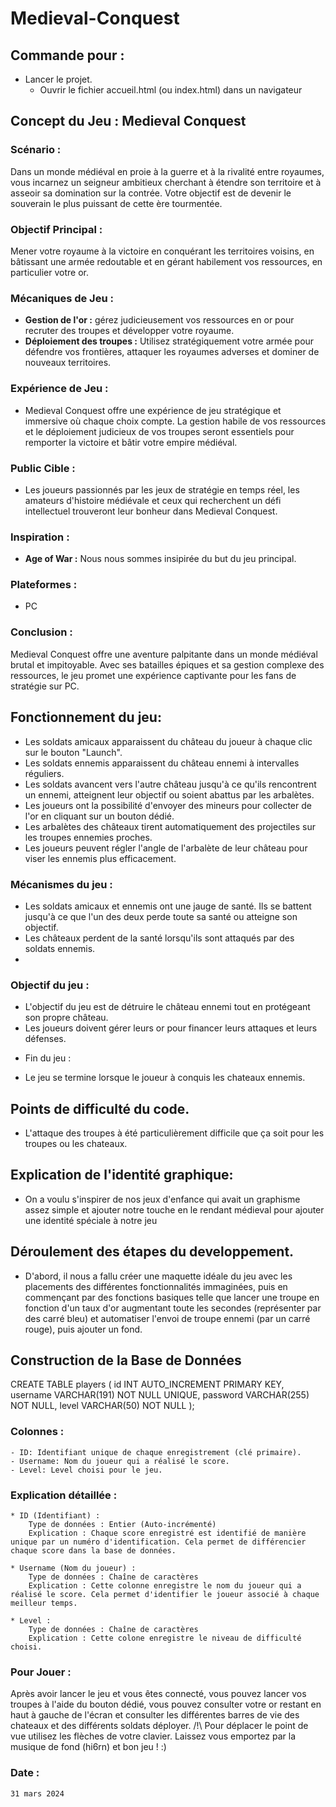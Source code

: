 # Medieval-Conquest

## Commande pour :
* Lancer le projet.
  * Ouvrir le fichier accueil.html (ou index.html) dans un navigateur

## Concept du Jeu : Medieval Conquest

### Scénario :
Dans un monde médiéval en proie à la guerre et à la rivalité entre royaumes, vous incarnez un seigneur ambitieux cherchant à étendre son territoire et à asseoir sa domination sur la contrée. Votre objectif est de devenir le souverain le plus puissant de cette ère tourmentée.

### Objectif Principal :
Mener votre royaume à la victoire en conquérant les territoires voisins, en bâtissant une armée redoutable et en gérant habilement vos ressources, en particulier votre or.

### Mécaniques de Jeu :

- **Gestion de l'or :** gérez judicieusement vos ressources en or pour recruter des troupes et développer votre royaume.
- **Déploiement des troupes :** Utilisez stratégiquement votre armée pour défendre vos frontières, attaquer les royaumes adverses et dominer de nouveaux territoires.

### Expérience de Jeu :
* Medieval Conquest offre une expérience de jeu stratégique et immersive où chaque choix compte. La gestion habile de vos ressources et le déploiement judicieux de vos troupes seront essentiels pour remporter la victoire et bâtir votre empire médiéval.

### Public Cible :
* Les joueurs passionnés par les jeux de stratégie en temps réel, les amateurs d'histoire médiévale et ceux qui recherchent un défi intellectuel trouveront leur bonheur dans Medieval Conquest.

### Inspiration :

- **Age of War :** Nous nous sommes insipirée du but du jeu principal.

### Plateformes :
* PC

### Conclusion :
Medieval Conquest offre une aventure palpitante dans un monde médiéval brutal et impitoyable. Avec ses batailles épiques et sa gestion complexe des ressources, le jeu promet une expérience captivante pour les fans de stratégie sur PC.

## Fonctionnement du jeu:

- Les soldats amicaux apparaissent du château du joueur à chaque clic sur le bouton "Launch".
- Les soldats ennemis apparaissent du château ennemi à intervalles réguliers.
- Les soldats avancent vers l'autre château jusqu'à ce qu'ils rencontrent un ennemi, atteignent leur objectif ou soient abattus par les arbalètes.
- Les joueurs ont la possibilité d'envoyer des mineurs pour collecter de l'or en cliquant sur un bouton dédié.
- Les arbalètes des châteaux tirent automatiquement des projectiles sur les troupes ennemies proches.
- Les joueurs peuvent régler l'angle de l'arbalète de leur château pour viser les ennemis plus efficacement.

### Mécanismes du jeu :

- Les soldats amicaux et ennemis ont une jauge de santé. Ils se battent jusqu'à ce que l'un des deux perde toute sa santé ou atteigne son objectif.
- Les châteaux perdent de la santé lorsqu'ils sont attaqués par des soldats ennemis.
- 
### Objectif du jeu :
- L'objectif du jeu est de détruire le château ennemi tout en protégeant son propre château.
- Les joueurs doivent gérer leurs or pour financer leurs attaques et leurs défenses.
* Fin du jeu :
- Le jeu se termine lorsque le joueur à conquis les chateaux ennemis.


## Points de difficulté du code.
- L'attaque des troupes à été particulièrement difficile que ça soit pour les troupes ou les chateaux.

## Explication de l'identité graphique:

  - On a voulu s'inspirer de nos jeux d'enfance qui avait un graphisme assez simple et ajouter notre touche en le rendant médieval pour ajouter une identité spéciale à notre jeu

## Déroulement des étapes du developpement.

  - D'abord, il nous a fallu créer une maquette idéale du jeu avec les placements des différentes fonctionnalités immaginées, puis en commençant par des fonctions basiques telle que lancer une troupe en fonction d'un taux d'or augmentant toute les secondes (représenter par des carré bleu) et automatiser l'envoi de troupe ennemi (par un carré rouge), puis ajouter un fond.

## Construction de la Base de Données

CREATE TABLE players (
id INT AUTO_INCREMENT PRIMARY KEY,
username VARCHAR(191) NOT NULL UNIQUE,
password VARCHAR(255) NOT NULL,
level VARCHAR(50) NOT NULL
);

    
### Colonnes :
    - ID: Identifiant unique de chaque enregistrement (clé primaire).
    - Username: Nom du joueur qui a réalisé le score.
    - Level: Level choisi pour le jeu.

### Explication détaillée :
    * ID (Identifiant) :
        Type de données : Entier (Auto-incrémenté)
        Explication : Chaque score enregistré est identifié de manière unique par un numéro d'identification. Cela permet de différencier chaque score dans la base de données.
      
    * Username (Nom du joueur) :
        Type de données : Chaîne de caractères
        Explication : Cette colonne enregistre le nom du joueur qui a réalisé le score. Cela permet d'identifier le joueur associé à chaque meilleur temps.

    * Level :
        Type de données : Chaîne de caractères
        Explication : Cette colone enregistre le niveau de difficulté choisi.

### Pour Jouer :

  Après avoir lancer le jeu et vous êtes connecté, vous pouvez lancer vos troupes à l'aide du bouton dédié, vous pouvez consulter votre or restant en haut à gauche de l'écran et consulter les différentes barres de vie des chateaux et des différents soldats déployer.
  /!\ Pour déplacer le point de vue utilisez les flèches de votre clavier.
  Laissez vous emportez par la musique de fond (hi6rn) et bon jeu ! :)

### Date :

    31 mars 2024